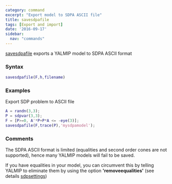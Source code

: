 ```yaml
---
category: command
excerpt: "Export model to SDPA ASCII file"
title: savesdpafile
tags: [Export and import]
date: '2016-09-17'
sidebar:
  nav: "commands"
---
```


[savesdpafile](/command/savesdpafile) exports a YALMIP model to SDPA ASCII format

### Syntax

````matlab
savesdpafile(F,h,filename)
````

### Examples

Export SDP problem to ASCII file

````matlab
A = randn(3,3);
P = sdpvar(3,3);
F = [P>=0, A'*P+P*A <= -eye(3)];
savesdpafile(F,trace(P),'mysdpamodel');
````

### Comments

The SDPA ASCII format is limited (equalities and second order cones are not supported), hence many YALMIP models will fail to be saved.

If you have equalities in your model, you can circumvent this by telling YALMIP to eliminate them by using the option **'removeequalities'** (see details [sdpsettings](/command/sdpsettings))

